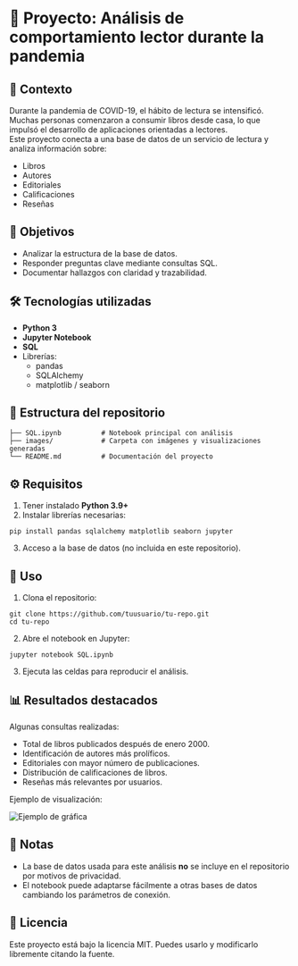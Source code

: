 # 📘 Proyecto: Análisis de comportamiento lector durante la pandemia

## 🧩 Contexto  
Durante la pandemia de COVID-19, el hábito de lectura se intensificó. Muchas personas comenzaron a consumir libros desde casa, lo que impulsó el desarrollo de aplicaciones orientadas a lectores.  
Este proyecto conecta a una base de datos de un servicio de lectura y analiza información sobre:  
- Libros  
- Autores  
- Editoriales  
- Calificaciones  
- Reseñas

## 🎯 Objetivos  
- Analizar la estructura de la base de datos.  
- Responder preguntas clave mediante consultas SQL.  
- Documentar hallazgos con claridad y trazabilidad.

## 🛠️ Tecnologías utilizadas  
- **Python 3**  
- **Jupyter Notebook**  
- **SQL**  
- Librerías:  
  - pandas  
  - SQLAlchemy  
  - matplotlib / seaborn

## 📂 Estructura del repositorio  
```  
├── SQL.ipynb          # Notebook principal con análisis
├── images/            # Carpeta con imágenes y visualizaciones generadas
└── README.md          # Documentación del proyecto
```

## ⚙️ Requisitos  
1. Tener instalado **Python 3.9+**  
2. Instalar librerías necesarias:
```
pip install pandas sqlalchemy matplotlib seaborn jupyter
```
3. Acceso a la base de datos (no incluida en este repositorio).

## 🚀 Uso  
1. Clona el repositorio:
```
git clone https://github.com/tuusuario/tu-repo.git
cd tu-repo
```
2. Abre el notebook en Jupyter:
```
jupyter notebook SQL.ipynb
```
3. Ejecuta las celdas para reproducir el análisis.

## 📊 Resultados destacados  
Algunas consultas realizadas:  
- Total de libros publicados después de enero 2000.  
- Identificación de autores más prolíficos.  
- Editoriales con mayor número de publicaciones.  
- Distribución de calificaciones de libros.  
- Reseñas más relevantes por usuarios.

Ejemplo de visualización:

![Ejemplo de gráfica](images/ejemplo.png)

## 📌 Notas  
- La base de datos usada para este análisis **no** se incluye en el repositorio por motivos de privacidad.  
- El notebook puede adaptarse fácilmente a otras bases de datos cambiando los parámetros de conexión.

## 📜 Licencia  
Este proyecto está bajo la licencia MIT. Puedes usarlo y modificarlo libremente citando la fuente.
